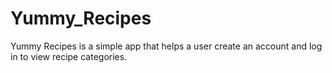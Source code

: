 # Yummy_Recipes
Yummy Recipes is a simple app that helps a user create an account and log in to view recipe categories.
